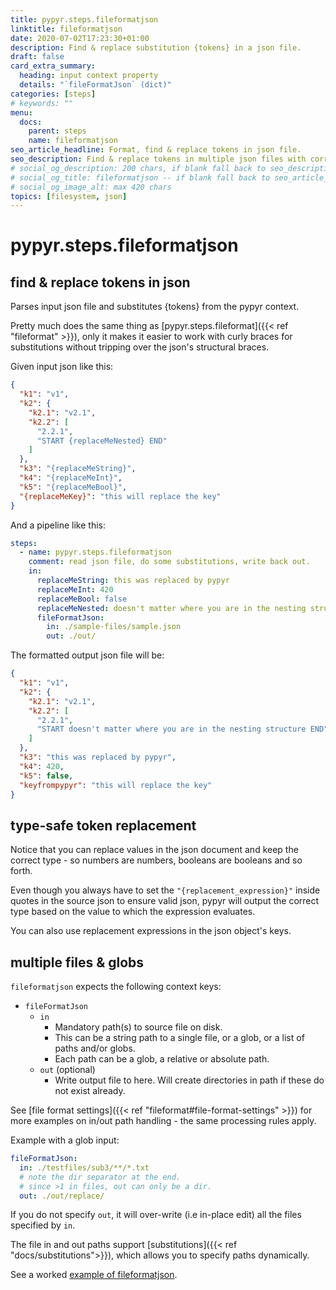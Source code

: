 ```yaml
---
title: pypyr.steps.fileformatjson
linktitle: fileformatjson
date: 2020-07-02T17:23:30+01:00
description: Find & replace substitution {tokens} in a json file.
draft: false
card_extra_summary:
  heading: input context property
  details: "`fileFormatJson` (dict)"
categories: [steps]
# keywords: ""
menu:
  docs:
    parent: steps
    name: fileformatjson
seo_article_headline: Format, find & replace tokens in json file.
seo_description: Find & replace tokens in multiple json files with correct data types. Like sed for json, but type safe.
# social_og_description: 200 chars, if blank fall back to seo_description then description
# social_og_title: fileformatjson -- if blank fall back to seo_article_headline > .Title. Max 70 chars
# social_og_image_alt: max 420 chars
topics: [filesystem, json]
---
```

# pypyr.steps.fileformatjson
## find & replace tokens in json
Parses input json file and substitutes {tokens} from the pypyr context.

Pretty much does the same thing as 
[pypyr.steps.fileformat]({{< ref "fileformat" >}}), only it makes it
easier to work with curly braces for substitutions without tripping over
the json's structural braces.

Given input json like this:
```json
{
  "k1": "v1",
  "k2": {
    "k2.1": "v2.1",
    "k2.2": [
      "2.2.1",
      "START {replaceMeNested} END"
    ]
  },
  "k3": "{replaceMeString}",
  "k4": "{replaceMeInt}",
  "k5": "{replaceMeBool}",
  "{replaceMeKey}": "this will replace the key"
}
```

And a pipeline like this:
```yaml
steps:
  - name: pypyr.steps.fileformatjson
    comment: read json file, do some substitutions, write back out.
    in:
      replaceMeString: this was replaced by pypyr
      replaceMeInt: 420
      replaceMeBool: false
      replaceMeNested: doesn't matter where you are in the nesting structure
      fileFormatJson:
        in: ./sample-files/sample.json
        out: ./out/
```

The formatted output json file will be:
```json
{
  "k1": "v1",
  "k2": {
    "k2.1": "v2.1",
    "k2.2": [
      "2.2.1",
      "START doesn't matter where you are in the nesting structure END"
    ]
  },
  "k3": "this was replaced by pypyr",
  "k4": 420,
  "k5": false,
  "keyfrompypyr": "this will replace the key"
}
```

## type-safe token replacement
Notice that you can replace values in the json document and keep the correct 
type - so numbers are numbers, booleans are booleans and so forth.

Even though you always have to set the `"{replacement_expression}"` inside 
quotes in the source json to ensure valid json, pypyr will output the correct 
type based on the value to which the expression evaluates.

You can also use replacement expressions in the json object's keys.

## multiple files & globs
`fileformatjson` expects the following context keys:

- `fileFormatJson`
    - `in`
      - Mandatory path(s) to source file on disk.
      - This can be a string path to a single file, or a glob, or a list of 
        paths and/or globs. 
      - Each path can be a glob, a relative or absolute path.
    - `out` (optional)
      - Write output file to here. Will create directories in path if these do 
        not exist already.

See [file format settings]({{< ref "fileformat#file-format-settings" >}}) for 
more examples on in/out path handling - the same processing rules apply.

Example with a glob input:

```yaml
fileFormatJson:
  in: ./testfiles/sub3/**/*.txt
  # note the dir separator at the end.
  # since >1 in files, out can only be a dir.
  out: ./out/replace/
```

If you do not specify `out`, it will over-write (i.e in-place edit) all the 
files specified by `in`.

The file in and out paths support 
[substitutions]({{< ref "docs/substitutions">}}), which allows you to specify
paths dynamically.

See a worked [example of fileformatjson](https://github.com/pypyr/pypyr-example/blob/master/pipelines/fileformatjson.yaml).